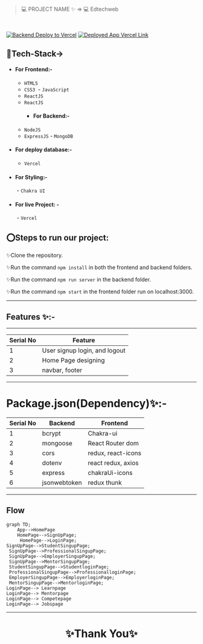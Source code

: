 

> 💻 PROJECT NAME ✨ => 💻 Edtechweb
<br>




[![Backend Deploy to Vercel](https://img.shields.io/badge/Backend_Deployed_Vercel_Link-0A66C2?style=for-the-badge&logo=ko-fi&logoColor=white)](
)
[![Deployed App Vercel Link](https://img.shields.io/badge/Deployed_App_Vercel_Link-000?style=for-the-badge&logo=ko-fi&logoColor=white)](https://skilltank-website.vercel.app/)




## 💫Tech-Stack->

- #### For Frontend:-
   - `HTML5`
  - `CSS3`
  - `JavaScript `
  - `ReactJS`
  - `ReactJS`
    - #### For Backend:-
   - `NodeJS`
   - `ExpressJS`
    - `MongoDB `
- #### For deploy database:- 
    
     - `Vercel`
   
- #### For Styling:-  
   - `Chakra UI `
  
- #### For live Project: -
   - `Vercel`
   

## ⭕Steps to run our project:

✨Clone the repository.

✨Run the command `npm install` in both the frontend and backend folders.

✨Run the command `npm run server` in the backend folder.

✨Run the command `npm start` in the frontend folder run on localhost:3000.

---
## Features ✨:-
---
 | Serial No            | Feature                                                              |
| ----------------- | ------------------------------------------------------------ |
| 1 | User signup login, and logout |
| 2 | Home Page designing |
| 3 | navbar, footer |


---
# Package.json(Dependency)✨:-

 | Serial No            | Backend                      |  Frontend      |
| ----------------- | ---------------------|------------------------ |
| 1 | bcrypt |   Chakra-ui |
| 2 | mongoose |  React Router dom |
| 3 | cors | redux, react-icons |
| 4 | dotenv |  react redux, axios |
| 5 | express | chakraUi-icons |
| 6 | jsonwebtoken | redux thunk |


---

## Flow

```mermaid
graph TD;
    App-->HomePage
    HomePage-->SignUpPage;
     HomePage-->LoginPage;
SignUpPage-->StudentSingupPage;
 SignUpPage-->ProfessionalSingupPage;
 SignUpPage-->EmployerSingupPage;
 SignUpPage-->MentorSingupPage;
 StudentSingupPage-->StudentloginPage;
 ProfessionalSingupPage-->ProfessionalloginPage;
 EmployerSingupPage-->EmployerloginPage;
 MentorSingupPage-->MentorloginPage;
LoginPage--> Learnpage
LoginPage--> Mentorpage
LoginPage--> Competepage
LoginPage--> Jobspage
```

---

<h1 align="center">✨Thank You✨</h1>
